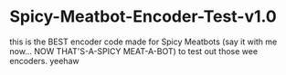 # Spicy-Meatbot-Encoder-Test-v1.0
this is the BEST encoder code made for Spicy Meatbots (say it with me now... NOW THAT'S-A-SPICY MEAT-A-BOT) to test out those wee encoders. yeehaw
